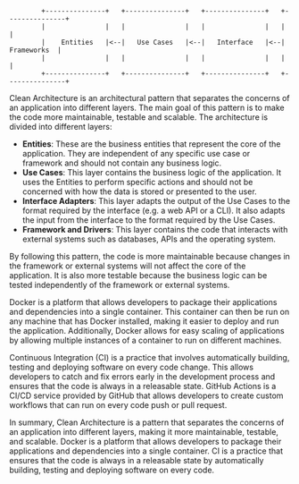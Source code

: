             +---------------+   +---------------+   +---------------+   +---------------+
            |               |   |               |   |               |   |               |
            |    Entities   |<--|   Use Cases   |<--|   Interface   |<--|   Frameworks  |
            |               |   |               |   |               |   |               |
            +---------------+   +---------------+   +---------------+   +---------------+

Clean Architecture is an architectural pattern that separates the concerns of an application into different layers. The main goal of this pattern is to make the code more maintainable, testable and scalable. The architecture is divided into different layers:

- <b>Entities</b>: These are the business entities that represent the core of the application. They are independent of any specific use case or framework and should not contain any business logic.
- <b>Use Cases</b>: This layer contains the business logic of the application. It uses the Entities to perform specific actions and should not be concerned with how the data is stored or presented to the user.
- <b>Interface Adapters</b>: This layer adapts the output of the Use Cases to the format required by the interface (e.g. a web API or a CLI). It also adapts the input from the interface to the format required by the Use Cases.
- <b>Framework and Drivers</b>: This layer contains the code that interacts with external systems such as databases, APIs and the operating system.

By following this pattern, the code is more maintainable because changes in the framework or external systems will not affect the core of the application. It is also more testable because the business logic can be tested independently of the framework or external systems.

Docker is a platform that allows developers to package their applications and dependencies into a single container. This container can then be run on any machine that has Docker installed, making it easier to deploy and run the application. Additionally, Docker allows for easy scaling of applications by allowing multiple instances of a container to run on different machines.

Continuous Integration (CI) is a practice that involves automatically building, testing and deploying software on every code change. This allows developers to catch and fix errors early in the development process and ensures that the code is always in a releasable state. GitHub Actions is a CI/CD service provided by GitHub that allows developers to create custom workflows that can run on every code push or pull request.

In summary, Clean Architecture is a pattern that separates the concerns of an application into different layers, making it more maintainable, testable, and scalable. Docker is a platform that allows developers to package their applications and dependencies into a single container. CI is a practice that ensures that the code is always in a releasable state by automatically building, testing and deploying software on every code.

